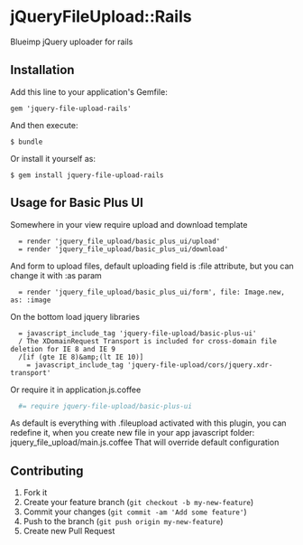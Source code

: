 # jQueryFileUpload::Rails

Blueimp jQuery uploader for rails

## Installation

Add this line to your application's Gemfile:

    gem 'jquery-file-upload-rails'

And then execute:

    $ bundle

Or install it yourself as:

    $ gem install jquery-file-upload-rails

## Usage for Basic Plus UI

Somewhere in your view require upload and download template

```haml
  = render 'jquery_file_upload/basic_plus_ui/upload'
  = render 'jquery_file_upload/basic_plus_ui/download'
```

And form to upload files, default uploading field is :file attribute, but you can change it with :as param
```haml
  = render 'jquery_file_upload/basic_plus_ui/form', file: Image.new, as: :image
```

On the bottom load jquery libraries
```haml
  = javascript_include_tag 'jquery-file-upload/basic-plus-ui'
  / The XDomainRequest Transport is included for cross-domain file deletion for IE 8 and IE 9
  /[if (gte IE 8)&amp;(lt IE 10)]
    = javascript_include_tag 'jquery-file-upload/cors/jquery.xdr-transport'
```

Or require it in application.js.coffee
```coffee
  #= require jquery-file-upload/basic-plus-ui
```

As default is everything with .fileupload activated with this plugin, you can redefine it, when you create new file in your app javascript folder: jquery_file_upload/main.js.coffee
That will override default configuration

## Contributing

1. Fork it
2. Create your feature branch (`git checkout -b my-new-feature`)
3. Commit your changes (`git commit -am 'Add some feature'`)
4. Push to the branch (`git push origin my-new-feature`)
5. Create new Pull Request
